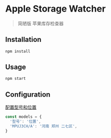 # Apple Storage Watcher

> 简陋版 苹果库存检查器

## Installation

```bash
npm install
```

## Usage

```bash
npm start
```

## Configuration

[配置型号和位置](src/index.js#L9)

```javascript
const models = {
  '型号': '位置',
  'MPUJ3CH/A': '河南 郑州 二七区',
}
```
